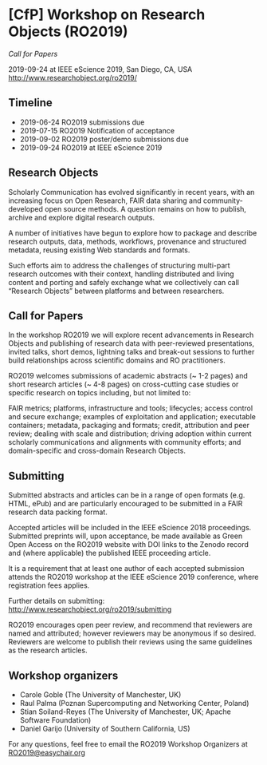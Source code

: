 # [CfP] Workshop on Research Objects (RO2019)
_Call for Papers_

2019-09-24 at IEEE eScience 2019, San Diego, CA, USA
<http://www.researchobject.org/ro2019/>

## Timeline

* 2019-06-24 RO2019 submissions due
* 2019-07-15 RO2019 Notification of acceptance
* 2019-09-02 RO2019 poster/demo submissions due
* 2019-09-24 RO2019 at IEEE eScience 2019

## Research Objects

Scholarly Communication has evolved significantly in recent years, with an
increasing focus on Open Research, FAIR data sharing and community-developed
open source methods. A question remains on how to publish, archive and explore
digital research outputs.

A number of initiatives have begun to explore how to package and describe
research outputs, data, methods, workflows, provenance and structured metadata,
reusing existing Web standards and formats.

Such efforts aim to address the challenges of structuring multi-part research
outcomes with their context, handling distributed and living content and
porting and safely exchange what we collectively can call “Research Objects”
between platforms and between researchers.


## Call for Papers

In the workshop RO2019 we will explore recent advancements in Research Objects
and publishing of research data with peer-reviewed presentations, invited
talks, short demos, lightning talks and break-out sessions to further build
relationships across scientific domains and RO practitioners.

RO2019 welcomes submissions of academic abstracts (~ 1-2 pages) and
short research articles (~ 4-8 pages) on cross-cutting case studies or
specific research on topics including, but not limited to:

  FAIR metrics; platforms, infrastructure and tools; lifecycles; access control
  and secure exchange; examples of exploitation and application; executable
  containers; metadata, packaging and formats; credit, attribution and peer
  review; dealing with scale and distribution; driving adoption within current
  scholarly communications and alignments with community efforts; and
  domain-specific and cross-domain Research Objects.

## Submitting

Submitted abstracts and articles can be in a range of open formats (e.g. HTML,
ePub) and are particularly encouraged to be submitted in a FAIR research data
packing format.

Accepted articles will be included in the IEEE eScience 2018
proceedings. Submitted preprints will, upon acceptance, be made available as
Green Open Access on the RO2019 website with DOI links to the Zenodo record and
(where applicable) the published IEEE proceeding article.

It is a requirement that at least one author of each accepted submission
attends the RO2019 workshop at the IEEE eScience 2019 conference, where
registration fees applies.


Further details on submitting:
<http://www.researchobject.org/ro2019/submitting>


RO2019 encourages open peer review, and recommend that reviewers
are named and attributed; however reviewers may be anonymous if so
desired. Reviewers are welcome to publish their reviews using the
same guidelines as the research articles.

## Workshop organizers

* Carole Goble (The University of Manchester, UK)
* Raul Palma (Poznan Supercomputing and Networking Center, Poland)
* Stian Soiland-Reyes (The University of Manchester, UK; Apache Software Foundation)
* Daniel Garijo (University of Southern California, US)


For any questions, feel free to email the 
RO2019 Workshop Organizers at 
RO2019@easychair.org
